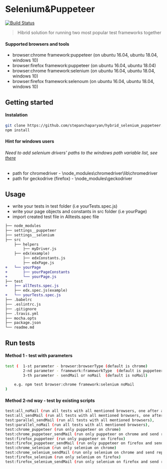 # Selenium&Puppeteer

[![Build Status](https://travis-ci.org/stepanchaparyan/hybrid_selenium_puppeteer.svg?branch=master)](https://travis-ci.org/stepanchaparyan/hybrid_selenium_puppeteer)

> Hibrid solution for running two most popular test frameworks together

#### Supported browsers and tools
* browser:chrome framework:puppeteer (on ubuntu 16.04, ubuntu 18.04, windows 10)
* browser:firefox framework:puppeteer (on ubuntu 16.04, ubuntu 18.04)
* browser:chrome framework:selenium (on ubuntu 16.04, ubuntu 18.04, windows 10)
* browser:firefox framework:selenoum  (on ubuntu 16.04, ubuntu 18.04, windows 10)

## Getting started
#### Instalation
```sh
git clone https://github.com/stepanchaparyan/hybrid_selenium_puppeteer.git
npm install
```

#### Hint for windows users
###### Need to add selenium drivers' paths to the windows path variable list, see  [there](https://docs.alfresco.com/4.2/tasks/fot-addpath.html)
* path for chromedriver - \node_modules\chromedriver\lib\chromedriver
* path for geckodrive (firefox) - \node_modules\geckodriver
## Usage
* write your tests in test folder (i.e yourTests.spec.js)
* write your page objects and constants in src folder (i.e yourPage)
* import created test file in Alltests.spec file

```diff
├── node_modules
├── settings__puppeteer
├── settings__selenium
├── src
    ├── helpers
        ├── myDriver.js
    ├── edx(example)
        ├── edxConstants.js
        ├── edxPage.js
+   └── yourPage
+       ├── yourPageConstants
+       └── yourPage.js
├── test
+   ├── allTests.spec.js
    ├── edx.spec.js(example)
+   └── yourTests.spec.js
├── .babelrc
├── .eslintrc.js
├── .gitignore
├── .travis.yml
├── mocha.opts
├── package.json
└── readme.md
```

## Run tests
#### Method 1 - test with parameters
```sh
test (  1-st parameter - browser:browserType (default is chrome)
        2-nd parameter - framework:frameworkType  (default is puppeteer) 
        3-th parameter - sendMail or noMail  (default is noMail)
        
    e.g. npm test browser:chrome framework:selenium noMail
)
```
#### Method 2-nd way - test by existing scripts
```sh
test:all_noMail (run all tests with all mentioned browsers, one after another, without sending report mail)
test:all_sendMail (run all tests with all mentioned browsers, one after another, with sending report mail)
test:parallel_sendMail (run all tests with all mentioned browsers),
test:parallel_noMail (run all tests with all mentioned browsers), 
test:chrome_puppeteer (run only puppeteer on chrome)
test:chrome_puppeteer_sendMail (run only puppeteer on chrome and send report mail)
test:firefox_puppeteer (run only puppeteer on firefox)
test:firefox_puppeteer_sendMail (run only puppeteer on firefox and send report mail) 
test:chrome_selenium (run only selenium on chrome)
test:chrome_selenium_sendMail (run only selenium on chrome and send report mail)
test:firefox_selenium (run only selenium on firefox)
test:firefox_selenium_sendMail (run only selenium on firefox and send report mail)
```